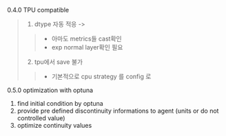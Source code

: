 0.4.0
TPU compatible
> 1. dtype 자동 적응 -> 
>> * 아마도 metrics들 cast확인
>> * exp normal layer확인 필요
> 2. tpu에서 save 불가
>> * 기본적으로 cpu strategy 를 config 로


0.5.0
optimization with optuna
1. find initial condition by optuna
2. provide pre defined discontinuity informations to agent (units or do not controlled value)
3. optimize continuity values

